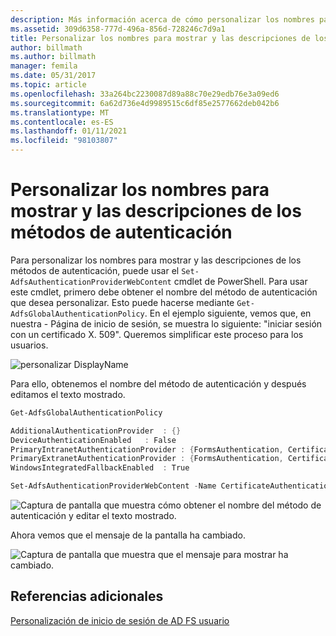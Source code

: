 ```yaml
---
description: Más información acerca de cómo personalizar los nombres para mostrar y las descripciones de los métodos de autenticación
ms.assetid: 309d6358-777d-496a-856d-728246c7d9a1
title: Personalizar los nombres para mostrar y las descripciones de los métodos de autenticación
author: billmath
ms.author: billmath
manager: femila
ms.date: 05/31/2017
ms.topic: article
ms.openlocfilehash: 33a264bc2230087d89a88c70e29edb76e3a09ed6
ms.sourcegitcommit: 6a62d736e4d9989515c6df85e2577662deb042b6
ms.translationtype: MT
ms.contentlocale: es-ES
ms.lasthandoff: 01/11/2021
ms.locfileid: "98103807"
---
```

# <a name="customize-the-display-names-and-descriptions-for-authentication-methods"></a>Personalizar los nombres para mostrar y las descripciones de los métodos de autenticación

Para personalizar los nombres para mostrar y las descripciones de los métodos de autenticación, puede usar el `Set-AdfsAuthenticationProviderWebContent` cmdlet de PowerShell.  Para usar este cmdlet, primero debe obtener el nombre del método de autenticación que desea personalizar.  Esto puede hacerse mediante `Get-AdfsGlobalAuthenticationPolicy`.  En el ejemplo siguiente, vemos que, en nuestra \- Página de inicio de sesión, se muestra lo siguiente: "iniciar sesión con un certificado X. 509".  Queremos simplificar este proceso para los usuarios.

![personalizar DisplayName](media/AD-FS-user-sign-in-customization/ADFS_Customize_Update1.PNG)

Para ello, obtenemos el nombre del método de autenticación y después editamos el texto mostrado.

```powershell
Get-AdfsGlobalAuthenticationPolicy

AdditionalAuthenticationProvider  : {}
DeviceAuthenticationEnabled   : False
PrimaryIntranetAuthenticationProvider : {FormsAuthentication, CertificateAuthentication}
PrimaryExtranetAuthenticationProvider : {FormsAuthentication, CertificateAuthentication}
WindowsIntegratedFallbackEnabled  : True

Set-AdfsAuthenticationProviderWebContent -Name CertificateAuthentication -DisplayName "Sign in with a certificate"
 ```

![Captura de pantalla que muestra cómo obtener el nombre del método de autenticación y editar el texto mostrado.](media/AD-FS-user-sign-in-customization/ADFS_Customize_Update2.PNG)

Ahora vemos que el mensaje de la pantalla ha cambiado.

![Captura de pantalla que muestra que el mensaje para mostrar ha cambiado.](media/AD-FS-user-sign-in-customization/ADFS_Customize_Update3.PNG)

## <a name="additional-references"></a>Referencias adicionales

[Personalización de inicio de sesión de AD FS usuario](AD-FS-user-sign-in-customization.md)
